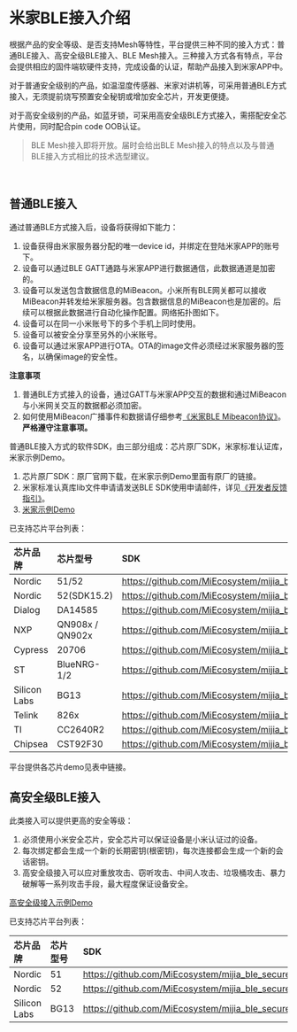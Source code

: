 # 米家BLE接入介绍

​根据产品的安全等级、是否支持Mesh等特性，平台提供三种不同的接入方式：普通BLE接入、高安全级BLE接入、BLE Mesh接入。三种接入方式各有特点，平台会提供相应的固件端软硬件支持，完成设备的认证，帮助产品接入到米家APP中。

​对于普通安全级别的产品，如温湿度传感器、米家对讲机等，可采用普通BLE方式接入，无须提前烧写预置安全秘钥或增加安全芯片，开发更便捷。

​对于高安全级别的产品，如蓝牙锁，可采用高安全级BLE方式接入，需搭配安全芯片使用，同时配合pin code OOB认证。

> BLE Mesh接入即将开放。届时会给出BLE Mesh接入的特点以及与普通BLE接入方式相比的技术选型建议。

<br/>

## 普通BLE接入

通过普通BLE方式接入后，设备将获得如下能力：
1. 设备获得由米家服务器分配的唯一device id，并绑定在登陆米家APP的账号下。
2. 设备可以通过BLE GATT通路与米家APP进行数据通信，此数据通道是加密的。
3. 设备可以发送包含数据信息的MiBeacon。小米所有BLE网关都可以接收MiBeacon并转发给米家服务器。包含数据信息的MiBeacon也是加密的。后续可以根据此数据进行自动化操作配置。网络拓扑图如下。
4. 设备可以在同一小米账号下的多个手机上同时使用。
5. 设备可以被安全分享至另外的小米账号。
6. 设备可以通过米家APP进行OTA。OTA的image文件必须经过米家服务器的签名，以确保image的安全性。

**注意事项**

1. 普通BLE方式接入的设备，通过GATT与米家APP交互的数据和通过MiBeacon与小米网关交互的数据都必须加密。
2. 如何使用MiBeacon广播事件和数据请仔细参考[《米家BLE Mibeacon协议》](https://github.com/MiEcosystem/miio_open/blob/master/ble/03-%E7%B1%B3%E5%AE%B6BLE%20MiBeacon%E5%8D%8F%E8%AE%AE.md)。**严格遵守注意事项。**

普通BLE接入方式的软件SDK，由三部分组成：芯片原厂SDK，米家标准认证库，米家示例Demo。

1. 芯片原厂SDK：原厂官网下载，在米家示例Demo里面有原厂的链接。
2. 米家标准认真库lib文件申请请发送BLE SDK使用申请邮件，详见[《开发者反馈指引》](https://iot.mi.com/new/guide.html?file=11-%E5%B8%B8%E7%94%A8%E4%BF%A1%E6%81%AF/01-%E5%BC%80%E5%8F%91%E8%80%85%E5%8F%8D%E9%A6%88%E6%8C%87%E5%BC%95)。
3. [米家示例Demo](https://github.com/MiEcosystem/mijia_ble)

已支持芯片平台列表：

| 芯片品牌 | 芯片型号 | SDK |
| :--- | :--- | :--- |
| Nordic | 51/52 | https://github.com/MiEcosystem/mijia_ble/tree/Nordic |
| Nordic | 52(SDK15.2) | https://github.com/MiEcosystem/mijia_ble/tree/Nordic_SDK15.2 |
| Dialog | DA14585 | https://github.com/MiEcosystem/mijia_ble/tree/Dialog |
| NXP | QN908x / QN902x| https://github.com/MiEcosystem/mijia_ble/tree/NXP |
| Cypress | 20706 | https://github.com/MiEcosystem/mijia_ble/tree/cypress |
| ST | BlueNRG-1/2 | https://github.com/MiEcosystem/mijia_ble/tree/ST |
| Silicon Labs | BG13 | https://github.com/MiEcosystem/mijia_ble/tree/Silabs |
| Telink | 826x | https://github.com/MiEcosystem/mijia_ble/tree/telink |
| TI | CC2640R2 | https://github.com/MiEcosystem/mijia_ble/tree/ti |
| Chipsea | CST92F30 | https://github.com/MiEcosystem/mijia_ble/tree/Chipsea |

平台提供各芯片demo见表中链接。

## 高安全级BLE接入

此类接入可以提供更高的安全等级：
1. 必须使用小米安全芯片，安全芯片可以保证设备是小米认证过的设备。
2. 每次绑定都会生成一个新的长期密钥(根密钥)，每次连接都会生成一个新的会话密钥。
3. 高安全级接入可以应对重放攻击、窃听攻击、中间人攻击、垃圾桶攻击、暴力破解等一系列攻击手段，最大程度保证设备安全。

[高安全级接入示例Demo](https://github.com/MiEcosystem/mijia_ble_secure)

已支持芯片平台列表：

| 芯片品牌 | 芯片型号 | SDK |
| :--- | :--- | :--- |
| Nordic | 51 | https://github.com/MiEcosystem/mijia_ble_secure/tree/nordic_legacy |
| Nordic | 52 | https://github.com/MiEcosystem/mijia_ble_secure/tree/nordic |
| Silicon Labs | BG13 | https://github.com/MiEcosystem/mijia_ble_secure/tree/silabs |
